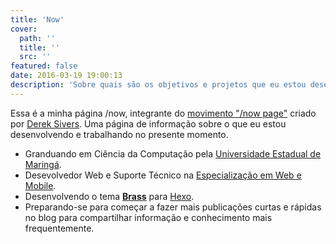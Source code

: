 ```yaml
---
title: 'Now'
cover:
  path: ''
  title: ''
  src: ''
featured: false
date: 2016-03-19 19:00:13
description: 'Sobre quais são os objetivos e projetos que eu estou desenvolvendo no momento.'
---
```

Essa é a minha página /now, integrante do [movimento "/now page"](http://nownownow.com/) criado por [Derek Sivers](http://sivers.org/). Uma página de informação sobre o que eu estou desenvolvendo e trabalhando no presente momento.

* Granduando em Ciência da Computação pela [Universidade Estadual de Maringá](http://www.uem.br/).
* Desevolvedor Web e Suporte Técnico na [Especialização em Web e Mobile](http://www.espweb.uem.br/).
* Desenvolvendo o tema **[Brass](https://github.com/MaxRoecker/hexo-theme-brass)** para [Hexo](http://hexo.io).
* Preparando-se para começar a fazer mais publicações curtas e rápidas no blog para compartilhar informação e conhecimento mais frequentemente.
